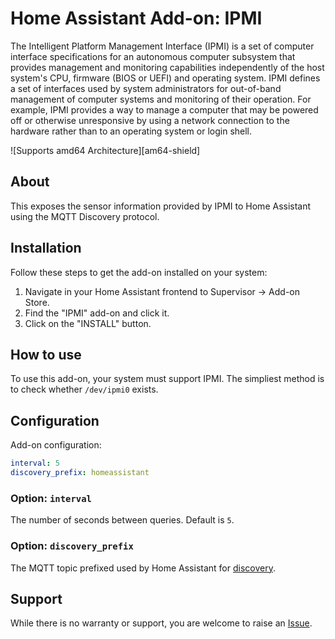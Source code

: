 # Home Assistant Add-on: IPMI

The Intelligent Platform Management Interface (IPMI) is a set of computer interface specifications for an autonomous computer subsystem that provides management and monitoring capabilities independently of the host system's CPU, firmware (BIOS or UEFI) and operating system. IPMI defines a set of interfaces used by system administrators for out-of-band management of computer systems and monitoring of their operation. For example, IPMI provides a way to manage a computer that may be powered off or otherwise unresponsive by using a network connection to the hardware rather than to an operating system or login shell.

![Supports amd64 Architecture][am64-shield]

## About

This exposes the sensor information provided by IPMI to Home Assistant using the MQTT Discovery protocol.

## Installation

Follow these steps to get the add-on installed on your system:

1. Navigate in your Home Assistant frontend to Supervisor -> Add-on Store.
2. Find the "IPMI" add-on and click it.
3. Click on the "INSTALL" button.

## How to use

To use this add-on, your system must support IPMI. The simpliest method is to check whether `/dev/ipmi0` exists.

## Configuration

Add-on configuration:

```yaml
interval: 5
discovery_prefix: homeassistant
```

### Option: `interval`

The number of seconds between queries. Default is `5`.

### Option: `discovery_prefix`

The MQTT topic prefixed used by Home Assistant for [discovery](https://www.home-assistant.io/docs/mqtt/discovery/#discovery_prefix).

## Support

While there is no warranty or support, you are welcome to raise an [Issue](https://github.com/evilmarty/hassio-addons/issues).
